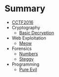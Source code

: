 # Summary

* [CCTF2016](README.md)
* Cryptography
   * [Basic Decryption](cryptography/basic_decryption.md)
* Web Exploitation
   * [Meow](webexploitation/meow.md)
* Forensics
   * [Numbers](forensics/numbers.md)
   * [Steggy](forensics/steggy.md)
* Programming
   * [Pure Evil](programming/pure_evil.md)
